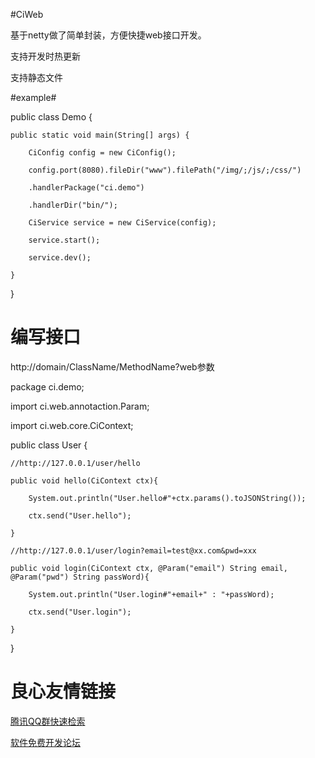 #CiWeb

基于netty做了简单封装，方便快捷web接口开发。  

支持开发时热更新  

支持静态文件  



#example#

 

public class Demo {

    public static void main(String[] args) {

        CiConfig config = new CiConfig();

        config.port(8080).fileDir("www").filePath("/img/;/js/;/css/")

        .handlerPackage("ci.demo") 

        .handlerDir("bin/");

        CiService service = new CiService(config);

        service.start();

        service.dev();

    }

}

 



# 编写接口 #

http://domain/ClassName/MethodName?web参数  

 

package ci.demo;

import ci.web.annotaction.Param;

import ci.web.core.CiContext;

public class User {

    //http://127.0.0.1/user/hello

    public void hello(CiContext ctx){

        System.out.println("User.hello#"+ctx.params().toJSONString());

        ctx.send("User.hello");

    }

    //http://127.0.0.1/user/login?email=test@xx.com&pwd=xxx

    public void login(CiContext ctx, @Param("email") String email, @Param("pwd") String passWord){

        System.out.println("User.login#"+email+" : "+passWord);

        ctx.send("User.login");

    }

}

 

 # 良心友情链接

[腾讯QQ群快速检索](http://u.720life.cn/s/8cf73f7c)

[软件免费开发论坛](http://u.720life.cn/s/bbb01dc0)
